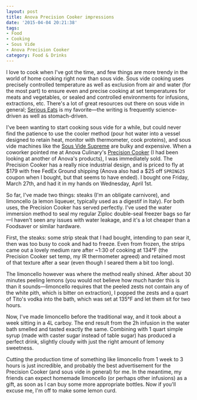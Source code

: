 ```yaml
---
layout: post
title: Anova Precision Cooker impressions
date: '2015-04-04 20:21:38'
tags:
- Food
- Cooking
- Sous Vide
- Anova Precision Cooker
category: Food & Drinks
---
```


I love to cook when I've got the time, and few things are more trendy in the
world of home cooking right now than sous vide. Sous vide cooking uses precisely
controlled temperature as well as exclusion from air and water (for the most
part) to ensure even and precise cooking at set temperatures for meats and
vegetables, or sealed and controlled environments for infusions, extractions,
etc. There's a lot of great resources out there on sous vide in
general; [Serious Eats][0] is my favorite&mdash;the writing is frequently
science-driven as well as stomach-driven.

I've been wanting to start cooking sous vide for a while, but could never find
the patience to use the cooler method (pour hot water into a vessel designed to
retain heat, monitor with thermometer, cook proteins), and sous vide machines
like the [Sous Vide Supreme][1] are bulky and expensive. When a coworker pointed
me at Anova Culinary's [Precision Cooker][2] (I had been looking at another of
Anova's products), I was immediately sold. The Precision Cooker has a really
nice industrial design, and is priced to fly at $179 with free FedEx Ground
shipping (Anova also had a $25 off `SPRING25` coupon when I bought, but that
seems to have ended). I bought one Friday, March 27th, and had it in my hands on
Wednesday, April 1st.

So far, I've made two things: steaks (I'm an obligate carnivore), and limoncello
(a lemon liqueuer, typically used as a digestif in Italy). For both uses, the
Precision Cooker has served perfectly. I've used the water immersion method to
seal my regular Ziploc double-seal freezer bags so far&mdash;I haven't seen any
issues with water leakage, and it's a lot cheaper than a Foodsaver or similar
hardware.

First, the steaks: some strip steak that I had bought, intending to pan sear it,
then was too busy to cook and had to freeze. Even from frozen, the strips came
out a lovely medium rare after ~1:30 of cooking at 134&deg;F (the Precision
Cooker set temp, my IR thermometer agreed) and retained most of that texture
after a sear (even though I seared them a bit too long).

The limoncello however was where the method really shined. After about 30
minutes peeling lemons (you would not believe how much harder this is than it
sounds&mdash;limoncello requires that the peeled zests not contain any of the
white pith, which is bitter on extraction), I popped the zests and a quart of
Tito's vodka into the bath, which was set at 135&deg;F and let them sit for two
hours.

Now, I've made limoncello before the traditional way, and it took about a week
sitting in a 4L carboy. The end result from the 2h infusion in the water bath
smelled and tasted exactly the same. Combining with 1 quart simple syrup (made
with caster sugar instead of table sugar) has produced a perfect drink, slightly
cloudy with just the right amount of lemony sweetness.

Cutting the production time of something like limoncello from 1 week to 3 hours
is just incredible, and probably the best advertisement for the Precision Cooker
(and sous vide in general) for me. In the meantime, my friends can expect
homemade limoncello (or perhaps other infusions) as a gift, as soon as I can buy
some more appropriate bottles. Now if you'll excuse me, I'm off to make some
lemon curd.

[0]: http://www.seriouseats.com/tags/sous%20vide
[1]: http://amzn.to/1P8AXUQ
[2]: http://amzn.to/1y6BvWc
